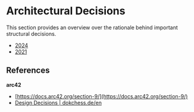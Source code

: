 # Architectural Decisions

This section provides an overview over the rationale behind important structural decisions.

- [2024](./2024/index.md)
- [2021](./2021/index.md)

## References

**arc42**

- [https://docs.arc42.org/section-9/](https://docs.arc42.org/section-9/)
- [Design Decisions | dokchess.de/en](https://www.dokchess.de/en/09_decisions/)
